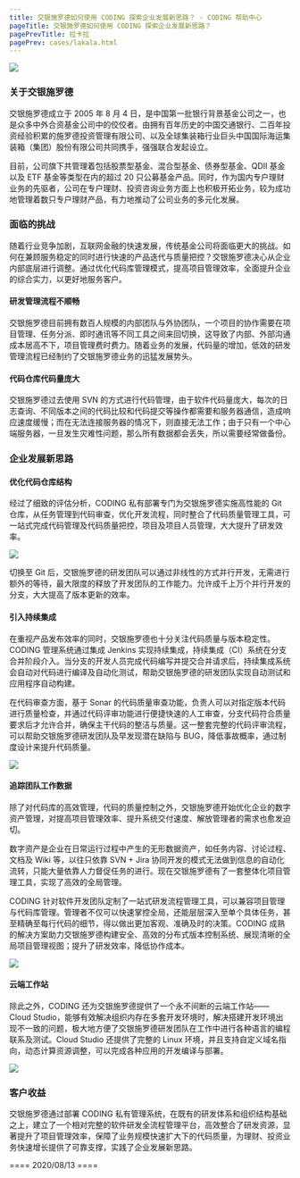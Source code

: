 ```yaml
---
title: 交银施罗德如何使用 CODING 探索企业发展新思路？ - CODING 帮助中心
pageTitle: 交银施罗德如何使用 CODING 探索企业发展新思路？
pagePrevTitle: 拉卡拉
pagePrev: cases/lakala.html
---
```


![](https://help-assets.codehub.cn/enterprise/20200812145447.png)

### 关于交银施罗德

交银施罗德成立于 2005 年 8 月 4 日，是中国第一批银行背景基金公司之一，也是众多中外合资基金公司中的佼佼者。由拥有百年历史的中国交通银行、二百年投资经验积累的施罗德投资管理有限公司、以及全球集装箱行业巨头中国国际海运集装箱（集团）股份有限公司共同携手，强强联合发起设立。

目前，公司旗下共管理着包括股票型基金、混合型基金、债券型基金、QDII 基金以及 ETF 基金等类型在内的超过 20 只公募基金产品。同时，作为国内专户理财业务的先驱者，公司在专户理财、投资咨询业务方面上也积极开拓业务，较为成功地管理着数只专户理财产品，有力地推动了公司业务的多元化发展。

### 面临的挑战

随着行业竞争加剧，互联网金融的快速发展，传统基金公司将面临更大的挑战。如何在兼顾服务稳定的同时进行快速的产品迭代与质量把控？交银施罗德决心从企业内部底层进行调整。通过优化代码库管理模式，提高项目管理效率，全面提升企业的综合实力，以更好地服务客户。

#### 研发管理流程不顺畅

交银施罗德目前拥有数百人规模的内部团队与外协团队，一个项目的协作需要在项目管理、任务分派、即时通讯等不同工具之间来回切换，这导致了内部、外部沟通成本居高不下，项目管理费时费力。随着业务的发展，代码量的增加，低效的研发管理流程已经制约了交银施罗德业务的迅猛发展势头。

#### 代码仓库代码量庞大

交银施罗德过去使用 SVN 的方式进行代码管理，由于软件代码量庞大，每次的日志查询、不同版本之间的代码比较和代码提交等操作都需要和服务器通信，造成响应速度缓慢；而在无法连接服务器的情况下，则直接无法工作；由于只有一个中心端服务器，一旦发生灾难性问题，那么所有数据都会丢失，所以需要经常做备份。

### 企业发展新思路

#### 优化代码仓库结构

经过了细致的评估分析，CODING 私有部署专门为交银施罗德实施高性能的 Git 仓库，从任务管理到代码审查，优化开发流程，同时整合了代码质量管理工具，可一站式完成代码管理及代码质量把控，项目及项目人员管理，大大提升了研发效率。

![](https://help-assets.codehub.cn/enterprise/20200812152431.png)

切换至 Git 后，交银施罗德的研发团队可以通过非线性的方式并行开发，无需进行额外的等待，最大限度的释放了开发团队的工作能力。允许成千上万个并行开发的分支，大大提高了版本更新的效率。

#### 引入持续集成

在重视产品发布效率的同时，交银施罗德也十分关注代码质量与版本稳定性。CODING 管理系统通过集成 Jenkins 实现持续集成，持续集成（CI）系统在分支合并阶段介入。当分支的开发人员完成代码编写并提交合并请求后，持续集成系统会自动对代码进行编译及自动化测试，帮助交银施罗德的研发团队实现自动测试和应用程序自动构建。

在代码审查方面，基于 Sonar 的代码质量审查功能，负责人可以对指定版本代码进行质量检查，并通过代码评审功能进行便捷快速的人工审查，分支代码符合质量要求后才允许合并，确保主干代码的整洁与质量。这一整套完整的代码评审流程，可以帮助交银施罗德研发团队及早发现潜在缺陷与 BUG，降低事故概率，通过制度设计来提升代码质量。

![](https://help-assets.codehub.cn/enterprise/20200812152845.png)

#### 追踪团队工作数据

除了对代码库的高效管理，代码的质量控制之外，交银施罗德开始优化企业的数字资产管理，对提高项目管理效率、提升系统交付速度、解放管理者的需求也愈发迫切。

数字资产是企业在日常运行过程中产生的无形数据资产，如任务内容、讨论过程、文档及 Wiki 等，以往只依靠 SVN + Jira 协同开发的模式无法做到信息的自动化流转，只能大量依靠人力督促任务的进行。现在交银施罗德有了一套整体化项目管理工具，实现了高效的全局管理。

CODING 针对软件开发团队定制了一站式研发流程管理工具，可以兼容项目管理与代码库管理。管理者不仅可以快速掌控全局，还能层层深入至单个具体任务，甚至精确至每行代码的细节，得以做出更加客观、准确及时的决策。CODING 成熟的解决方案助力交银施罗德构建安全、高效的分布式版本控制系统、展现清晰的全局项目管理视图；提升了研发效率，降低协作成本。

![](https://help-assets.codehub.cn/enterprise/20200812153250.png)

#### 云端工作站

除此之外，CODING 还为交银施罗德提供了一个永不间断的云端工作站——Cloud Studio，能够有效解决组织内存在多套开发环境时，解决搭建开发环境出现不一致的问题，极大地方便了交银施罗德研发团队在工作中进行各种语言的编程联系及测试。Cloud Studio 还提供了完整的 Linux 环境，并且支持自定义域名指向，动态计算资源调整，可以完成各种应用的开发编译与部署。

![](https://help-assets.codehub.cn/enterprise/20200812163438.png)

### 客户收益

交银施罗德通过部署 CODING 私有管理系统，在既有的研发体系和组织结构基础之上，建立了一个相对完整的软件研发全流程管理平台，高效整合了研发资源，显著提升了项目管理效率，保障了业务规模快速扩大下的代码质量，为理财、投资业务快速增⻓提供了可靠支撑，实践了企业发展新思路。


==== 2020/08/13 ====
